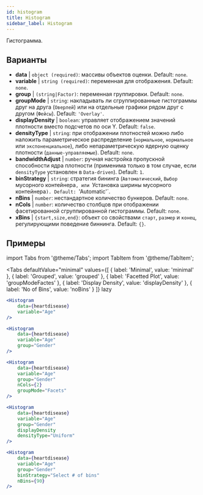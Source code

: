 ```yaml
---
id: histogram
title: Histogram
sidebar_label: Histogram
---
```


Гистограмма.

## Варианты

* __data__ | `object (required)`: массивы объектов оценки. Default: `none`.
* __variable__ | `string (required)`: переменная для отображения. Default: `none`.
* __group__ | `(string|Factor)`: переменная группировки. Default: `none`.
* __groupMode__ | `string`: накладывать ли сгруппированные гистограммы друг на друга (`Оверлей`) или на отдельные графики рядом друг с другом (`Фейсы`). Default: `'Overlay'`.
* __displayDensity__ | `boolean`: управляет отображением значений плотности вместо подсчетов по оси Y. Default: `false`.
* __densityType__ | `string`: при отображении плотностей можно либо наложить параметрическое распределение (`нормальное`, `нормальное` или `экспоненциальное`), либо непараметрическую ядерную оценку плотности (`данные-управляемые`). Default: `none`.
* __bandwidthAdjust__ | `number`: ручная настройка пропускной способности ядра плотности (применима только в том случае, если `densityType` установлен в `Data-driven`). Default: `1`.
* __binStrategy__ | `string`: стратегия бининга (`Автоматический`, `Выбор` мусорного контейнера`, или `Установка ширины мусорного контейнера`). Default: `'Automatic'`.
* __nBins__ | `number`: нестандартное количество бункеров. Default: `none`.
* __nCols__ | `number`: количество столбцов при отображении фасетированной сгруппированной гистограммы. Default: `none`.
* __xBins__ | `{start,size,end}`: объект со свойствами `старт`, `размер` и `конец`, регулирующими поведение биннинга. Default: `{}`.


## Примеры

import Tabs from '@theme/Tabs';
import TabItem from '@theme/TabItem';

<Tabs
    defaultValue="minimal"
    values={[
        { label: 'Minimal', value: 'minimal' },
        { label: 'Grouped', value: 'grouped' },
        { label: 'Facetted Plot', value: 'groupModeFactes' },
        { label: 'Display Density', value: 'displayDensity' },
        { label: 'No of Bins', value: 'noBins' }
    ]}
    lazy
>

<TabItem value="minimal">

```jsx live
<Histogram 
    data={heartdisease} 
    variable="Age"
/>
```

</TabItem>

<TabItem value="grouped">

```jsx live
<Histogram 
    data={heartdisease} 
    variable="Age"
    group="Gender"
/>
```

</TabItem>

<TabItem value="groupModeFactes">

```jsx live
<Histogram 
    data={heartdisease} 
    variable="Age"
    group="Gender"
    nCols={2}
    groupMode="Facets"
/>
```

</TabItem>

<TabItem value="displayDensity">

```jsx live
<Histogram 
    data={heartdisease} 
    variable="Age"
    group="Gender"
    displayDensity 
    densityType="Uniform"
/>
```

</TabItem>

<TabItem value="noBins">

```jsx live
<Histogram 
    data={heartdisease} 
    variable="Age"
    group="Gender"
    binStrategy="Select # of bins"
    nBins={90}
/>
```

</TabItem>

</Tabs>
